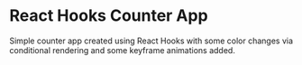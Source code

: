 # React Hooks Counter App

Simple counter app created using React Hooks with some color changes via conditional rendering and some keyframe animations added. 
